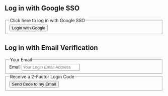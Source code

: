 ## Log in with Google SSO
<form action="login">
<input type="hidden" name="service" value="google">
  <fieldset>
    <legend>Click here to log in with Google SSO</legend>
    <button type="submit">Login with Google</button>
  </fieldset>
</form>

## Log in with Email Verification

<form action="login">
  <fieldset>
    <legend>Your Email</legend>
    <label for="email">Email</label>
    <input type="email" name="email" id="email" placeholder="Your Login Email Address" required />
  </fieldset>
  <fieldset>
    <legend>Receive a 2-Factor Login Code</legend>
    <button type="submit">Send Code to my Email</button>
  </fieldset>
</form>

